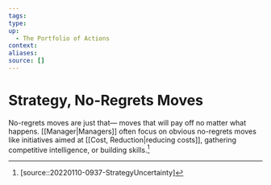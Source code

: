 ```yaml
---
tags:
type:
up:
  - The Portfolio of Actions
context:
aliases:
source: []
---
```


# Strategy, No-Regrets Moves

No-regrets moves are just that— moves that will pay off no matter what happens. [[Manager|Managers]] often focus on obvious no-regrets moves like initiatives aimed at [[Cost, Reduction|reducing costs]], gathering competitive intelligence, or building skills.[^1]

[^1]: [source::20220110-0937-StrategyUncertainty]
